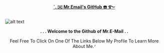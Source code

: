 **<p align="middle"><ins>`. ✉️ Mr.Email's GitHub ☎️ ࿐</ins></p>**

 ![alt text](image-url)

**<p align="middle">. . . Welcome to the Github of Mr.E-Mail . .</p>**



<p align="middle">Feel Free To Click On One Of The Links Below My Profile To Learn More About Me.ᐟ</p>
<!--
**FancyRetro/FancyRetro** is a ✨ _special_ ✨ repository because its `README.md` (this file) appears on your GitHub profile.


